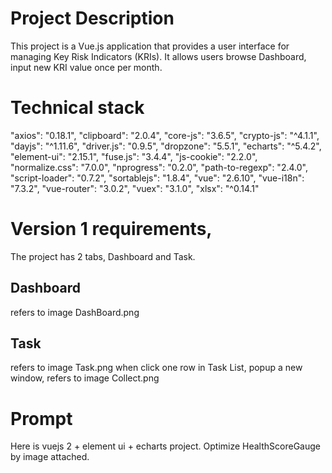 # Project Description
This project is a Vue.js application that provides a user interface for managing Key Risk Indicators (KRIs). It allows users browse Dashboard, input new KRI value once per month.
# Technical stack
"axios": "0.18.1",
"clipboard": "2.0.4",
  "core-js": "3.6.5",
  "crypto-js": "^4.1.1",
  "dayjs": "^1.11.6",
  "driver.js": "0.9.5",
  "dropzone": "5.5.1",
  "echarts": "^5.4.2",
  "element-ui": "2.15.1",
  "fuse.js": "3.4.4",
  "js-cookie": "2.2.0",
  "normalize.css": "7.0.0",
  "nprogress": "0.2.0",
  "path-to-regexp": "2.4.0",
  "script-loader": "0.7.2",
  "sortablejs": "1.8.4",
  "vue": "2.6.10",
  "vue-i18n": "7.3.2",
  "vue-router": "3.0.2",
  "vuex": "3.1.0",
  "xlsx": "^0.14.1"

# Version 1 requirements,
The project has 2 tabs, Dashboard and Task.
## Dashboard 
refers to image DashBoard.png

## Task 
refers to image Task.png
when click one row in Task List, popup a new window, refers to image Collect.png
   
# Prompt

Here is vuejs 2 + element ui + echarts project. Optimize HealthScoreGauge by image attached.

